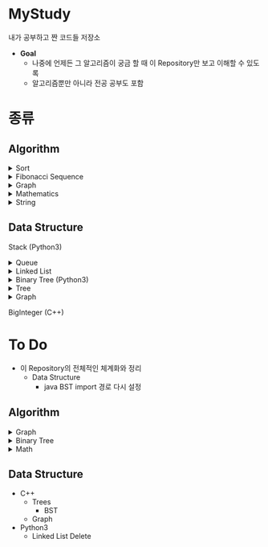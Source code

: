 # MyStudy
내가 공부하고 짠 코드들 저장소
  
* **Goal**
  * 나중에 언제든 그 알고리즘이 궁금 할 때 이 Repository만 보고 이해할 수 있도록
  * 알고리즘뿐만 아니라 전공 공부도 포함

# 종류
## Algorithm
<details>
<summary> Sort </summary>

* Bubble Sort (C, C++)
* Selection Sort (C, C++)
* Insertion Sort (C, C++)
* Merge Sort (C, C++, Java, Python3)
* Quick Sort (C, C++)
* Heap Sort (C)
* Counting Sort (C)
* Radix Sort (C)
</details>

<details>
<summary> Fibonacci Sequence </summary>

* Recursion (C++)
* Memoization (C++)
* Dynamic Programming (C++)
* Sliding Window (C++)
* Matrix Exponential (C++)
</details>

<details>
<summary> Graph </summary>

* DFS (C, C++)
* BFS (C, C++)
* Shortest Path
  * Dijkstra Algorithm (C++)
  * Bellman-Ford Algorithm (C++)
  * Floyed-Warshall Algorithm (C++)
* MST
  * Prim Algorithm (C++)
</details>

<details>
<summary> Mathematics </summary>

* GCD (C++)
* LCM (C++)
</details>

<details>
<summary> String </summary>

* Knuth-Morris-Pratt Algorithm (C++)
</details>

## Data Structure
Stack (Python3)

<details>
<summary> Queue </summary>

* Linear Queue (Java, Python3)
* Priority Queue (C, Python3)
</details>

<details>
  <summary> Linked List </summary>

  * Singly Linked List (C, Python3)
  * Circular Linked List (C)
  * Doubly Linked List (C)
</details>

<details>
  <summary> Binary Tree (Python3) </summary>

  * Binary Search Tree (Java, Python3)
  * Heap (C)
</details>

<details>
  <summary> Tree </summary>

  * Union Find Tree (C++)
  * Segment Tree (C++)
</details>

<details>
  <summary> Graph </summary>

  * AdjList (C, Python3)
  * DFS (C, Python3)
  * BFS (C, Python3)
</details>

BigInteger (C++)
    
# To Do
* 이 Repository의 전체적인 체계화와 정리
  * Data Structure
    * java BST import 경로 다시 설정

## Algorithm
<details>
  <summary> Graph </summary>
 
  * Topological Sort
  * Network Flow
  * Bipartite Matching
  * MST
    * Kruskal Algorithm
</details>

<details>
  <summary> Binary Tree </summary>

  * Preorder, Inorder, Postorder, Levelorder Traversals
</details>

<details>
  <summary> Math </summary>

  * 페르마의 소정리
  * 행렬 곱셈, 제곱
  * CCW
</details>

## Data Structure
* C++
  * Trees
    * BST
  * Graph
* Python3
  * Linked List Delete
